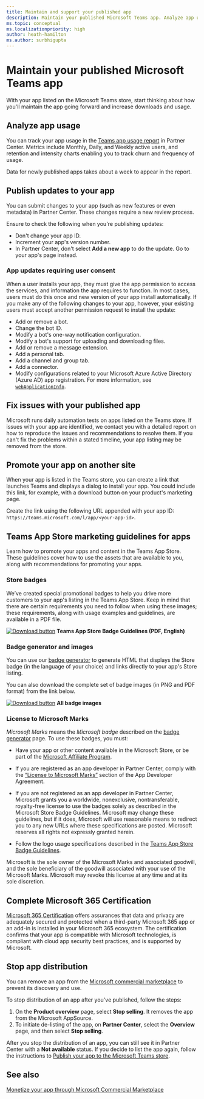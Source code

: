 ```yaml
---
title: Maintain and support your published app
description: Maintain your published Microsoft Teams app. Analyze app usage, publish updates, promote your app, complete Microsoft 365 Certification.
ms.topic: conceptual
ms.localizationpriority: high
author: heath-hamilton
ms.author: surbhigupta
---
```

# Maintain your published Microsoft Teams app

With your app listed on the Microsoft Teams store, start thinking about how you'll maintain the app going forward and increase downloads and usage.

## Analyze app usage

You can track your app usage in the [Teams app usage report](/office/dev/store/teams-apps-usage) in Partner Center. Metrics include Monthly, Daily, and Weekly active users, and retention and intensity charts enabling you to track churn and frequency of usage.

Data for newly published apps takes about a week to appear in the report.

## Publish updates to your app

You can submit changes to your app (such as new features or even metadata) in Partner Center. These changes require a new review process.

Ensure to check the following when you're publishing updates:

* Don't change your app ID.
* Increment your app's version number.
* In Partner Center, don't select **Add a new app** to do the update. Go to your app's page instead.

### App updates requiring user consent

When a user installs your app, they must give the app permission to access the services, and information the app requires to function. In most cases, users must do this once and new version of your app install automatically.
If you make any of the following changes to your app, however, your existing users must accept another permission request to install the update:

* Add or remove a bot.
* Change the bot ID.
* Modify a bot's one-way notification configuration.
* Modify a bot's support for uploading and downloading files.
* Add or remove a message extension.
* Add a personal tab.
* Add a channel and group tab.
* Add a connector.
* Modify configurations related to your Microsoft Azure Active Directory (Azure AD) app registration. For more information, see [`webApplicationInfo`](~/resources/schema/manifest-schema.md#webapplicationinfo).

## Fix issues with your published app

Microsoft runs daily automation tests on apps listed on the Teams store. If issues with your app are identified, we contact you with a detailed report on how to reproduce the issues and recommendations to resolve them. If you can't fix the problems within a stated timeline, your app listing may be removed from the store.

## Promote your app on another site

When your app is listed in the Teams store, you can create a link that launches Teams and displays a dialog to install your app. You could include this link, for example, with a download button on your product's marketing page.

Create the link using the following URL appended with your app ID: `https://teams.microsoft.com/l/app/<your-app-id>`.


## Teams App Store marketing guidelines for apps

Learn how to promote your apps and content in the Teams App Store. These guidelines cover how to use the assets that are available to you, along with recommendations for promoting your apps.

### Store badges

We’ve created special promotional badges to help you drive more customers to your app's listing in the Teams App Store. Keep in mind that there are certain requirements you need to follow when using these images; these requirements, along with usage examples and guidelines, are available in a PDF file.

[![Download button](images/downloadbutton.png)](https://download.microsoft.com/download/0/7/D/07DF43D4-B1A8-4D38-BC02-4903BB36CEE8/Microsoft_Store_Badge_Guidelines.pdf) **Teams App Store Badge Guidelines (PDF, English)**


### Badge generator and images

You can use our [badge generator](https://apps.microsoft.com/store/app-badge) to generate HTML that displays the Store badge (in the language of your choice) and links directly to your app's Store listing.

You can also download the complete set of badge images (in PNG and PDF format) from the link below.

[![Download button](images/downloadbutton.png)](https://download.microsoft.com/download/6/6/6/66641831-E662-4898-BB21-75D6C193A8F9/All%20Badges.zip) **All badge images**


### License to Microsoft Marks

*Microsoft Marks* means the *Microsoft badge* described on the [badge generator](https://apps.microsoft.com/store/app-badge) page. To use these badges, you must:

-   Have your app or other content available in the Microsoft Store, or be part of the [Microsoft Affiliate Program](https://www.microsoftaffiliates.com/).

-   If you are registered as an app developer in Partner Center, comply with the [“License to Microsoft Marks”](/legal/windows/agreements/app-developer-agreement#license_to_mark) section of the App Developer Agreement.

-   If you are not registered as an app developer in Partner Center, Microsoft grants you a worldwide, nonexclusive, nontransferable, royalty-free license to use the badges solely as described in the Microsoft Store Badge Guidelines. Microsoft may change these guidelines, but if it does, Microsoft will use reasonable means to redirect you to any new URLs where these specifications are posted. Microsoft reserves all rights not expressly granted herein.

-   Follow the logo usage specifications described in the [Teams App Store Badge Guidelines](https://download.microsoft.com/download/0/7/D/07DF43D4-B1A8-4D38-BC02-4903BB36CEE8/Microsoft_Store_Badge_Guidelines.pdf).

Microsoft is the sole owner of the Microsoft Marks and associated goodwill, and the sole beneficiary of the goodwill associated with your use of the Microsoft Marks. Microsoft may revoke this license at any time and at its sole discretion.

## Complete Microsoft 365 Certification

[Microsoft 365 Certification](/microsoft-365-app-certification/docs/certification) offers assurances that data and privacy are adequately secured and protected when a third-party Microsoft 365 app or an add-in is installed in your Microsoft 365 ecosystem. The certification confirms that your app is compatible with Microsoft technologies, is compliant with cloud app security best practices, and is supported by Microsoft.

## Stop app distribution

You can remove an app from the [Microsoft commercial marketplace](/azure/marketplace/overview) to prevent its discovery and use.

To stop distribution of an app after you've published, follow the steps:

1. On the **Product overview** page, select **Stop selling**. It removes the app from the Microsoft AppSource.
1. To initiate de-listing of the app, on **Partner Center**, select the **Overview** page, and then select **Stop selling**.

After you stop the distribution of an app, you can still see it in Partner Center with a **Not available** status. If you decide to list the app again, follow the instructions to [Publish your app to the Microsoft Teams store](../publish.md).

## See also

[Monetize your app through Microsoft Commercial Marketplace](/office/dev/store/monetize-addins-through-microsoft-commercial-marketplace)
